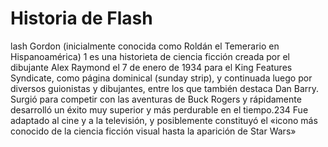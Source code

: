 # Historia de Flash
lash Gordon (inicialmente conocida como Roldán el Temerario en Hispanoamérica) 1​ es una historieta de ciencia ficción creada por el dibujante Alex Raymond el 7 de enero de 1934 para el King Features Syndicate, como página dominical (sunday strip), y continuada luego por diversos guionistas y dibujantes, entre los que también destaca Dan Barry. Surgió para competir con las aventuras de Buck Rogers y rápidamente desarrolló un éxito muy superior y más perdurable en el tiempo.2​3​4​ Fue adaptado al cine y a la televisión, y posiblemente constituyó el «icono más conocido de la ciencia ficción visual hasta la aparición de Star Wars»

